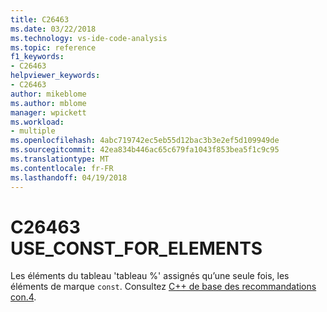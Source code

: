 ```yaml
---
title: C26463
ms.date: 03/22/2018
ms.technology: vs-ide-code-analysis
ms.topic: reference
f1_keywords:
- C26463
helpviewer_keywords:
- C26463
author: mikeblome
ms.author: mblome
manager: wpickett
ms.workload:
- multiple
ms.openlocfilehash: 4abc719742ec5eb55d12bac3b3e2ef5d109949de
ms.sourcegitcommit: 42ea834b446ac65c679fa1043f853bea5f1c9c95
ms.translationtype: MT
ms.contentlocale: fr-FR
ms.lasthandoff: 04/19/2018
---
```

# <a name="c26463-useconstforelements"></a>C26463 USE_CONST_FOR_ELEMENTS
  Les éléments du tableau 'tableau %' assignés qu’une seule fois, les éléments de marque `const`. Consultez [C++ de base des recommandations con.4](https://github.com/isocpp/CppCoreGuidelines/blob/master/CppCoreGuidelines.md#con4-use-const-to-define-objects-with-values-that-do-not-change-after-construction).